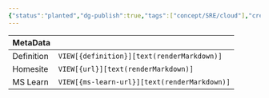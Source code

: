 ```yaml
---
{"status":"planted","dg-publish":true,"tags":["concept/SRE/cloud"],"creation_date":"2024-05-03 23:43","definition":"undefined","ms-learn-url":"undefined","url":"undefined","permalink":"/concepts/kubernetes/","dgPassFrontmatter":true}
---
```


| MetaData   |                                              |
| ---------- | -------------------------------------------- |
| Definition | `VIEW[{definition}][text(renderMarkdown)]`   |
| Homesite   | `VIEW[{url}][text(renderMarkdown)]`          |
| MS Learn   | `VIEW[{ms-learn-url}][text(renderMarkdown)]` |
